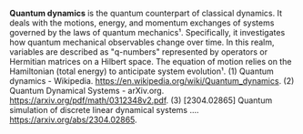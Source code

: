 **Quantum dynamics** is the quantum counterpart of classical dynamics. It deals with the motions, energy, and momentum exchanges of systems governed by the laws of quantum mechanics¹. Specifically, it investigates how quantum mechanical observables change over time. In this realm, variables are described as "q-numbers" represented by operators or Hermitian matrices on a Hilbert space. The equation of motion relies on the Hamiltonian (total energy) to anticipate system evolution¹. 
(1) Quantum dynamics - Wikipedia. https://en.wikipedia.org/wiki/Quantum_dynamics.
(2) Quantum Dynamical Systems - arXiv.org. https://arxiv.org/pdf/math/0312348v2.pdf.
(3) [2304.02865] Quantum simulation of discrete linear dynamical systems .... https://arxiv.org/abs/2304.02865.
